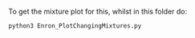 To get the mixture plot for this, whilst in this folder do:

```bash
python3 Enron_PlotChangingMixtures.py
```
